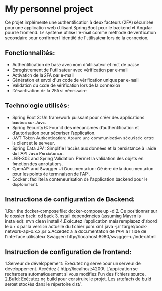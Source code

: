 # My personnel project
Ce projet implémente une authentification à deux facteurs (2FA) sécurisée pour une application web utilisant Spring Boot pour le backend et Angular pour le frontend. Le système utilise l'e-mail comme méthode de vérification secondaire pour confirmer l'identité de l'utilisateur lors de la connexion.

## Fonctionnalités:

* Authentification de base avec nom d'utilisateur et mot de passe
* Enregistrement de l'utilisateur avec vérification par e-mail
* Activation de la 2FA par e-mail
* Génération et envoi d'un code de vérification unique par e-mail
* Validation du code de vérification lors de la connexion
* Désactivation de la 2FA si nécessaire

## Technologie utilisés:

* Spring Boot 3: Un framework puissant pour créer des applications basées sur Java.
* Spring Security 6: Fournit des mécanismes d’authentification et d’autorisation pour sécuriser l’application.
* JWT Token Authentication: Assure une communication sécurisée entre le client et le serveur.
* Spring Data JPA: Simplifie l'accès aux données et la persistance à l'aide de l'API Java Persistence.
* JSR-303 and Spring Validation: Permet la validation des objets en fonction des annotations.
* OpenAPI and Swagger UI Documentation: Génère de la documentation pour les points de terminaison de l'API.
* Docker : facilite la conteneurisation de l'application backend pour le déploiement.

## Instructions de configuration de Backend:

1.Run the docker-compose file:
 docker-compose up -d
2. Ce positionner sur le dossier back:
  cd back
3.Install dependencies (assuming Maven is installed):
 mvn clean install
4.Exécutez l'application mais remplacez d'abord le x.x.x par la version actuelle du fichier pom.xml:
  java -jar target/book-network-api-x.x.x.jar
5.Accédez à la documentation de l'API à l'aide de l'interface utilisateur Swagger:
  http://localhost:8080/swagger-ui/index.html

## Instruction de configuration de frontend:

1.Serveur de développement:
  Exécutez ng serve pour un serveur de développement. Accédez à http://localhost:4200/. L'application se rechargera automatiquement si vous modifiez l'un des fichiers source.
2.Build:
  Exécutez ng build pour construire le projet. Les artefacts de build seront stockés dans le répertoire dist/.
